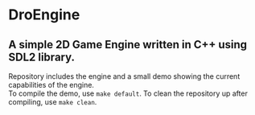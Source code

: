 # DroEngine

## A simple 2D Game Engine written in C++ using SDL2 library.

Repository includes the engine and a small demo showing the current capabilities of the engine.  
To compile the demo, use `make default`. To clean the repository up after compiling, use `make clean`.